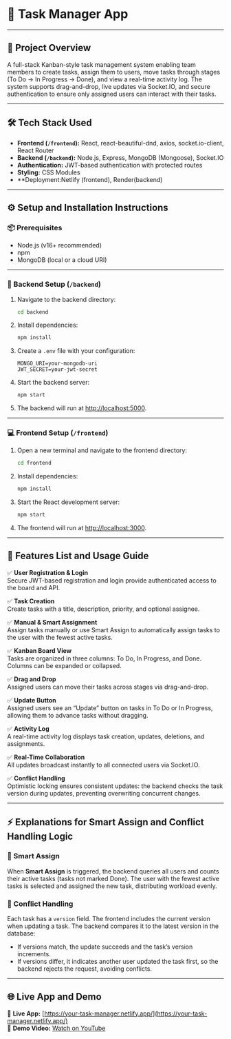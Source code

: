 # 📝 Task Manager App

---

## 📌 Project Overview
A full-stack Kanban-style task management system enabling team members to create tasks, assign them to users, move tasks through stages (To Do → In Progress → Done), and view a real-time activity log. The system supports drag-and-drop, live updates via Socket.IO, and secure authentication to ensure only assigned users can interact with their tasks.

---

## 🛠 Tech Stack Used
- **Frontend (`/frontend`):** React, react-beautiful-dnd, axios, socket.io-client, React Router
- **Backend (`/backend`):** Node.js, Express, MongoDB (Mongoose), Socket.IO
- **Authentication:** JWT-based authentication with protected routes
- **Styling:** CSS Modules
- **Deployment:Netlify (frontend), Render(backend)

---

## ⚙️ Setup and Installation Instructions

### 📦 Prerequisites
- Node.js (v16+ recommended)
- npm
- MongoDB (local or a cloud URI)

---

### 🔧 Backend Setup (`/backend`)
1. Navigate to the backend directory:
    ```bash
    cd backend
    ```

2. Install dependencies:
    ```bash
    npm install
    ```

3. Create a `.env` file with your configuration:
    ```env
    MONGO_URI=your-mongodb-uri
    JWT_SECRET=your-jwt-secret
    ```

4. Start the backend server:
    ```bash
    npm start
    ```

5. The backend will run at [http://localhost:5000](http://localhost:5000).

---

### 💻 Frontend Setup (`/frontend`)
1. Open a new terminal and navigate to the frontend directory:
    ```bash
    cd frontend
    ```

2. Install dependencies:
    ```bash
    npm install
    ```

3. Start the React development server:
    ```bash
    npm start
    ```

4. The frontend will run at [http://localhost:3000](http://localhost:3000).

---

## 🚀 Features List and Usage Guide

✅ **User Registration & Login**  
Secure JWT-based registration and login provide authenticated access to the board and API.

✅ **Task Creation**  
Create tasks with a title, description, priority, and optional assignee.

✅ **Manual & Smart Assignment**  
Assign tasks manually or use Smart Assign to automatically assign tasks to the user with the fewest active tasks.

✅ **Kanban Board View**  
Tasks are organized in three columns: To Do, In Progress, and Done. Columns can be expanded or collapsed.

✅ **Drag and Drop**  
Assigned users can move their tasks across stages via drag-and-drop.

✅ **Update Button**  
Assigned users see an “Update” button on tasks in To Do or In Progress, allowing them to advance tasks without dragging.

✅ **Activity Log**  
A real-time activity log displays task creation, updates, deletions, and assignments.

✅ **Real-Time Collaboration**  
All updates broadcast instantly to all connected users via Socket.IO.

✅ **Conflict Handling**  
Optimistic locking ensures consistent updates: the backend checks the task version during updates, preventing overwriting concurrent changes.

---

## ⚡ Explanations for Smart Assign and Conflict Handling Logic

### 🔹 Smart Assign
When **Smart Assign** is triggered, the backend queries all users and counts their active tasks (tasks not marked Done). The user with the fewest active tasks is selected and assigned the new task, distributing workload evenly.

### 🔹 Conflict Handling
Each task has a `version` field. The frontend includes the current version when updating a task. The backend compares it to the latest version in the database:
- If versions match, the update succeeds and the task’s version increments.
- If versions differ, it indicates another user updated the task first, so the backend rejects the request, avoiding conflicts.

---

## 🌐 Live App and Demo

🔗 **Live App:** [https://your-task-manager.netlify.app/](https://your-task-manager.netlify.app/)  
🎥 **Demo Video:** [Watch on YouTube](https://youtu.be/your-demo-video-id)

